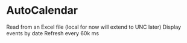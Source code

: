 # AutoCalendar
Read from an Excel file (local for now will extend to UNC later)
Display events by date
Refresh every 60k ms

